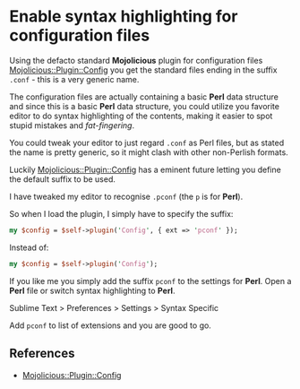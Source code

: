 # Enable syntax highlighting for configuration files

Using the defacto standard **Mojolicious** plugin for configuration files [Mojolicious::Plugin::Config](http://mojolicious.org/perldoc/Mojolicious/Plugin/Config) you get the standard files ending in the suffix `.conf` - this is a very generic name.

The configuration files are actually containing a basic **Perl** data structure and since this is a basic **Perl** data structure, you could utilize you favorite editor to do syntax highlighting of the contents, making it easier to spot stupid mistakes and _fat-fingering_.

You could tweak your editor to just regard `.conf` as Perl files, but as stated the name is pretty generic, so it might clash with other non-Perlish formats.

Luckily [Mojolicious::Plugin::Config](http://mojolicious.org/perldoc/Mojolicious/Plugin/Config) has a eminent future letting you define the default suffix to be used.

I have tweaked my editor to recognise `.pconf` (the `p` is for **Perl**).

So when I load the plugin, I simply have to specify the suffix:

```perl
my $config = $self->plugin('Config', { ext => 'pconf' });
```

Instead of:

```perl
my $config = $self->plugin('Config');
```

If you like me you simply add the suffix `pconf` to the settings for **Perl**. Open a **Perl** file or switch syntax highlighting to **Perl**.

Sublime Text > Preferences > Settings > Syntax Specific

Add `pconf` to list of extensions and you are good to go.

## References

- [Mojolicious::Plugin::Config](http://mojolicious.org/perldoc/Mojolicious/Plugin/Config)
